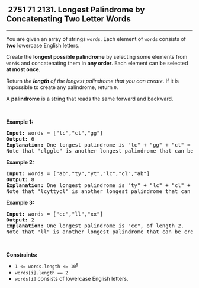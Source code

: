 <h2> 2751 71
2131. Longest Palindrome by Concatenating Two Letter Words</h2><hr><div><p>You are given an array of strings <code>words</code>. Each element of <code>words</code> consists of <strong>two</strong> lowercase English letters.</p>

<p>Create the <strong>longest possible palindrome</strong> by selecting some elements from <code>words</code> and concatenating them in <strong>any order</strong>. Each element can be selected <strong>at most once</strong>.</p>

<p>Return <em>the <strong>length</strong> of the longest palindrome that you can create</em>. If it is impossible to create any palindrome, return <code>0</code>.</p>

<p>A <strong>palindrome</strong> is a string that reads the same forward and backward.</p>

<p>&nbsp;</p>
<p><strong class="example">Example 1:</strong></p>

<pre><strong>Input:</strong> words = ["lc","cl","gg"]
<strong>Output:</strong> 6
<strong>Explanation:</strong> One longest palindrome is "lc" + "gg" + "cl" = "lcggcl", of length 6.
Note that "clgglc" is another longest palindrome that can be created.
</pre>

<p><strong class="example">Example 2:</strong></p>

<pre><strong>Input:</strong> words = ["ab","ty","yt","lc","cl","ab"]
<strong>Output:</strong> 8
<strong>Explanation:</strong> One longest palindrome is "ty" + "lc" + "cl" + "yt" = "tylcclyt", of length 8.
Note that "lcyttycl" is another longest palindrome that can be created.
</pre>

<p><strong class="example">Example 3:</strong></p>

<pre><strong>Input:</strong> words = ["cc","ll","xx"]
<strong>Output:</strong> 2
<strong>Explanation:</strong> One longest palindrome is "cc", of length 2.
Note that "ll" is another longest palindrome that can be created, and so is "xx".
</pre>

<p>&nbsp;</p>
<p><strong>Constraints:</strong></p>

<ul>
	<li><code>1 &lt;= words.length &lt;= 10<sup>5</sup></code></li>
	<li><code>words[i].length == 2</code></li>
	<li><code>words[i]</code> consists of lowercase English letters.</li>
</ul>
</div>